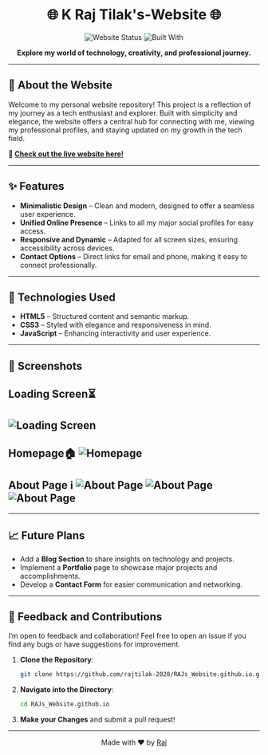 <h1 align="center">🌐 K Raj Tilak's-Website 🌐</h1>

<p align="center">
    <img src="https://img.shields.io/badge/Status-Live-brightgreen?style=round-square" alt="Website Status" />
    <img src="https://img.shields.io/badge/Built%20with-HTML%20%7C%20CSS%20%7C%20JavaScript-blue?style=round-square" alt="Built With" />
</p>

<p align="center"> 
   <strong>Explore my world of technology, creativity, and professional journey.</strong>
</p>

---

## 📜 About the Website

Welcome to my personal website repository! This project is a reflection of my journey as a tech enthusiast and explorer. Built with simplicity and elegance, the website offers a central hub for connecting with me, viewing my professional profiles, and staying updated on my growth in the tech field. 

**🔗 [Check out the live website here!](https://rajtilak-2020.github.io/RAJs_Website.github.io/)**

---

## ✨ Features

- **Minimalistic Design** – Clean and modern, designed to offer a seamless user experience.
- **Unified Online Presence** – Links to all my major social profiles for easy access.
- **Responsive and Dynamic** – Adapted for all screen sizes, ensuring accessibility across devices.
- **Contact Options** – Direct links for email and phone, making it easy to connect professionally.

---

## 🚀 Technologies Used

- **HTML5** – Structured content and semantic markup.
- **CSS3** – Styled with elegance and responsiveness in mind.
- **JavaScript** – Enhancing interactivity and user experience.

---

## 📸 Screenshots

**Loading Screen⏳**
--
![Loading Screen](https://github.com/user-attachments/assets/07f41830-1e2b-4339-aa3b-92ad37f5a8f9)
--
**Homepage🏠**
![Homepage](https://github.com/user-attachments/assets/b73c3c44-1f9b-400b-a135-51fe703b7afa)
--
**About Page ℹ**
![About Page](https://github.com/user-attachments/assets/ea7b02fd-d269-4bcc-84b2-08745d860054)
![About Page](https://github.com/user-attachments/assets/cf70ba4b-d838-4690-9d34-300beb8f013b)
![About Page](https://github.com/user-attachments/assets/503cec94-076a-4c18-8153-a5c6d48e1c3d)
-
---

## 📈 Future Plans

- Add a **Blog Section** to share insights on technology and projects.
- Implement a **Portfolio** page to showcase major projects and accomplishments.
- Develop a **Contact Form** for easier communication and networking.

---

## 💬 Feedback and Contributions

I’m open to feedback and collaboration! Feel free to open an issue if you find any bugs or have suggestions for improvement. 

1. **Clone the Repository**:
    ```bash
    git clone https://github.com/rajtilak-2020/RAJs_Website.github.io.git
    ```
2. **Navigate into the Directory**:
    ```bash
    cd RAJs_Website.github.io
    ```
3. **Make your Changes** and submit a pull request!

---


<p align="center">
    Made with ❤️ by <a href="https://github.com/rajtilak-2020">Raj</a>
</p>
